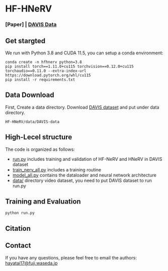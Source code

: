 # HF-HNeRV
### [Paper] | [DAVIS Data](https://davischallenge.org/)

## Get stargted
We run with Python 3.8 and CUDA 11.5, you can setup a conda environment:
```
conda create -n hfhnerv python=3.8
pip install torch==1.11.0+cu115 torchvision==0.12.0+cu115 torchaudio==0.11.0 --extra-index-url  https://download.pytorch.org/whl/cu115
pip install -r requirements.txt
```

## Data Download
First, Create a data directory.
Download [DAVIS dataset](https://davischallenge.org/) and put under data directory.
```
HF-HNeRV/data/DAVIS-data
```

## High-Lecel structure
The code is organized as follows:
* [run.py](./run.py) includes training and validation of HF-NeRV and HNeRV in DAVIS dataset
* [train_nerv_all.py](./train_nerv_all.py) includes a training routine
* [model_all.py](./model_all.py) contains the dataloader and neural network architecture
* [data/](./data) directory video dataset, you need to put DAVIS dataset to run run.py

## Training and Evaluation
```
python run.py
```

## Citation

## Contact
If you have any questions, please feel free to email the authors: hayatai17@fuji.waseda.jp
